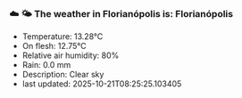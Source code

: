 ### ☁️ 🌤️  The weather in Florianópolis is: Florianópolis

- Temperature: 13.28°C
- On flesh: 12.75°C
- Relative air humidity: 80%
- Rain: 0.0 mm
- Description: Clear sky
- last updated: 2025-10-21T08:25:25.103405
